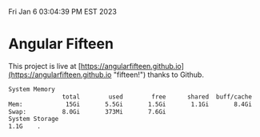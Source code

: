 Fri Jan  6 03:04:39 PM EST 2023

# Angular Fifteen


This project is live at [https://angularfifteen.github.io](https://angularfifteen.github.io "fifteen!") thanks to Github.

```bash
System Memory
               total        used        free      shared  buff/cache   available
Mem:            15Gi       5.5Gi       1.5Gi       1.1Gi       8.4Gi       8.4Gi
Swap:          8.0Gi       373Mi       7.6Gi
System Storage
1.1G	.
